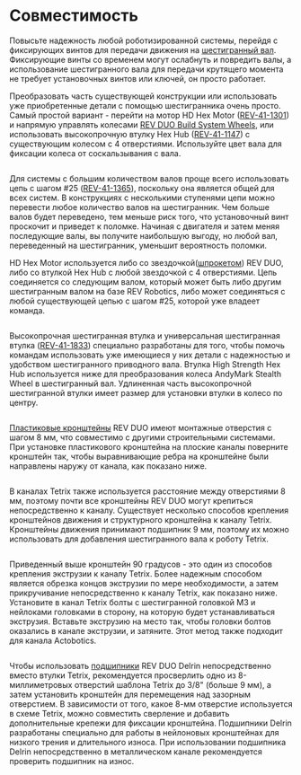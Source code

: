 # Совместимость

Повысьте надежность любой роботизированной системы, перейдя с фиксирующих винтов для передачи движения на [шестигранный вал](broken-reference). Фиксирующие винты со временем могут ослабнуть и повредить валы, а использование шестигранного вала для передачи крутящего момента не требует установочных винтов или ключей, он просто работает.

Преобразовать часть существующей конструкции или использовать уже приобретенные детали с помощью шестигранника очень просто. Самый простой вариант - перейти на мотор HD Hex Motor ([REV-41-1301](https://www.revrobotics.com/rev-41-1301/)) и напрямую управлять колесами [REV DUO Build System Wheels](../dvizhenie/kolesa.md), или использовать высокопрочную втулку Hex Hub ([REV-41-1147](https://www.revrobotics.com/rev-41-1147-pk2/)) с существующим колесом с 4 отверстиями. Используйте цвет вала для фиксации колеса от соскальзывания с вала.

<figure><img src="https://2589213514-files.gitbook.io/~/files/v0/b/gitbook-x-prod.appspot.com/o/spaces%2FH9K1InCLC1ZxIkdPJt31%2Fuploads%2F9qLPlufnzzhPZ46br3zv%2FWheel%20with%20Hex.png?alt=media&#x26;token=16905ee9-a5c0-478d-878c-e963ffa0a728" alt=""><figcaption></figcaption></figure>

Для системы с большим количеством валов проще всего использовать цепь с шагом #25 ([REV-41-1365](https://www.revrobotics.com/rev-41-1365/)), поскольку она является общей для всех систем. В конструкциях с несколькими ступенями цепи можно перевести любое количество валов на шестигранник. Чем больше валов будет переведено, тем меньше риск того, что установочный винт проскочит и приведет к поломке. Начиная с двигателя и затем меняя последующие валы, вы получите наибольшую выгоду, но любой вал, переведенный на шестигранник, уменьшит вероятность поломки.

HD Hex Motor используется либо со звездочкой([шпрокетом](https://www.revrobotics.com/ftc/motion/gears-chain-belts/)) REV DUO, либо со втулкой Hex Hub с любой звездочкой с 4 отверстиями. Цепь соединяется со следующим валом, который может быть либо другим шестигранным валом на базе REV Robotics, либо может соединяться с любой существующей цепью с шагом #25, которой уже владеет команда.

<figure><img src="https://2589213514-files.gitbook.io/~/files/v0/b/gitbook-x-prod.appspot.com/o/spaces%2FH9K1InCLC1ZxIkdPJt31%2Fuploads%2FZYXrbvIspY5ME9M6aI2r%2FSprocket%20and%20Chain%20with%20Hex.png?alt=media&#x26;token=31a72d12-f837-45be-89c1-7f8c1f0243ea" alt=""><figcaption></figcaption></figure>

Высокопрочная шестигранная втулка и универсальная шестигранная втулка ([REV-41-1833](https://www.revrobotics.com/rev-41-1833/)) специально разработаны для того, чтобы помочь командам использовать уже имеющиеся у них детали с надежностью и удобством шестигранного приводного вала. Втулка High Strength Hex Hub используется ниже для преобразования колеса AndyMark Stealth Wheel в шестигранный вал. Удлиненная часть высокопрочной шестигранной втулки имеет размер для установки втулки в колесо по центру.

<figure><img src="https://2589213514-files.gitbook.io/~/files/v0/b/gitbook-x-prod.appspot.com/o/spaces%2FH9K1InCLC1ZxIkdPJt31%2Fuploads%2Fbwy1cekBJTPABaHQv5H8%2Fadapter%20with%20wheel.png?alt=media&#x26;token=c1760972-55b0-48ff-98d1-f5576c56ec1d" alt=""><figcaption></figcaption></figure>

[Пластиковые кронштейны](https://www.revrobotics.com/15mm-Plastic-Brackets/) REV DUO имеют монтажные отверстия с шагом 8 мм, что совместимо с другими строительными системами. При установке пластикового кронштейна на плоские каналы поверните кронштейн так, чтобы выравнивающие ребра на кронштейне были направлены наружу от канала, как показано ниже.

<figure><img src="https://2589213514-files.gitbook.io/~/files/v0/b/gitbook-legacy-files/o/assets%2F-M5yw0n8IneF5-9ybLjT%2F-M9OsZVExz0HOSH6IAxM%2F-M9PO_4G71swldCiY5PK%2FTetrix%20alignment%20ribs.png?alt=media&#x26;token=257128df-959c-42f6-9486-12eed50201e7" alt=""><figcaption></figcaption></figure>

В каналах Tetrix также используется расстояние между отверстиями 8 мм, поэтому почти все кронштейны REV DUO могут крепиться непосредственно к каналу. Существует несколько способов крепления кронштейнов движения и структурного кронштейна к каналу Tetrix. Кронштейны движения принимают подшипник 9 мм, поэтому их можно использовать для добавления шестигранного вала к роботу Tetrix.

<figure><img src="https://2589213514-files.gitbook.io/~/files/v0/b/gitbook-legacy-files/o/assets%2F-M5yw0n8IneF5-9ybLjT%2F-M9OsZVExz0HOSH6IAxM%2F-M9POzbAMyy9mEFH5bAf%2Fbolt%20to%20tetrix.png?alt=media&#x26;token=16be7cf6-ab2b-4185-be7a-9878a7d0c818" alt=""><figcaption></figcaption></figure>

Приведенный выше кронштейн 90 градусов - это один из способов крепления экструзии к каналу Tetrix. Более надежным способом является обрезка концов экструзии по мере необходимости, а затем прикручивание непосредственно к каналу Tetrix, как показано ниже. Установите в канал Tetrix болты с шестигранной головкой M3 и нейлоками головками в сторону, на которую будет устанавливаться экструзия. Вставьте экструзию на место так, чтобы головки болтов оказались в канале экструзии, и затяните. Этот метод также подходит для канала Actobotics.

<figure><img src="https://2589213514-files.gitbook.io/~/files/v0/b/gitbook-legacy-files/o/assets%2F-M5yw0n8IneF5-9ybLjT%2F-M9OsZVExz0HOSH6IAxM%2F-M9PP7YNyfTNCXrFOSYY%2Fbearings%20on%20tetrix%20holepattern.png?alt=media&#x26;token=3b29501d-28f5-42fc-8abe-67b782fe9ad4" alt=""><figcaption></figcaption></figure>

Чтобы использовать [подшипники](https://www.revrobotics.com/ftc/motion/bearings-shafts-spacers/) REV DUO Delrin непосредственно вместо втулки Tetrix, рекомендуется просверлить одно из 8-миллиметровых отверстий шаблона Tetrix до 3/8" (больше 9 мм), а затем установить кронштейн для перемещения над зазорным отверстием. В зависимости от того, какое 8-мм отверстие используется в схеме Tetrix, можно совместить сверление и добавить дополнительные крепежи для фиксации кронштейна. Подшипники Delrin разработаны специально для работы в нейлоновых кронштейнах для низкого трения и длительного износа. При использовании подшипника Delrin непосредственно в металлическом канале рекомендуется проверить подшипник на износ.

<figure><img src="https://2589213514-files.gitbook.io/~/files/v0/b/gitbook-legacy-files/o/assets%2F-M5yw0n8IneF5-9ybLjT%2F-M9OsZVExz0HOSH6IAxM%2F-M9PP7YNyfTNCXrFOSYY%2Fbearings%20on%20tetrix%20holepattern.png?alt=media&#x26;token=3b29501d-28f5-42fc-8abe-67b782fe9ad4" alt=""><figcaption></figcaption></figure>
